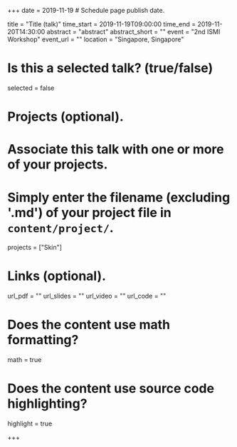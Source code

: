 +++
date = 2019-11-19 # Schedule page publish date.

title = "Title (talk)"
time_start = 2019-11-19T09:00:00
time_end = 2019-11-20T14:30:00
abstract = "abstract"
abstract_short = ""
event = "2nd ISMI Workshop"
event_url = ""
location = "Singapore, Singapore"

# Is this a selected talk? (true/false)
selected = false



# Projects (optional).
#   Associate this talk with one or more of your projects.
#   Simply enter the filename (excluding '.md') of your project file in `content/project/`.
projects = ["Skin"]

# Links (optional).
url_pdf = ""
url_slides = ""
url_video = ""
url_code = ""

# Does the content use math formatting?
math = true

# Does the content use source code highlighting?
highlight = true

+++
